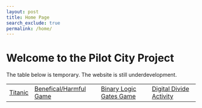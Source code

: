 ```yaml
---
layout: post
title: Home Page
search_exclude: true
permalink: /home/
---
```


# Welcome to the Pilot City Project
The table below is temporary. The website is still underdevelopment.
<table>
    <tr>
        <td><a href="{{site.baseurl}}/TitanicSimulator">Titanic</a></td>
        <td><a href="{{site.baseurl}}/thisorthat">Benefical/Harmful Game</a></td>
        <td><a href="{{site.baseurl}}/BinaryGame">Binary Logic Gates Game</a></td>
        <td><a href="{{site.baseurl}}/digitalDivideActivity">Digital Divide Activity</a></td>
    </tr>
</table>